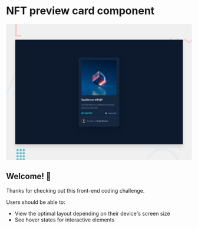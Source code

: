 # NFT preview card component

![Design preview for the NFT preview card component coding challenge](./design/desktop-preview.jpg)

## Welcome! 👋

Thanks for checking out this front-end coding challenge.

Users should be able to:

- View the optimal layout depending on their device's screen size
- See hover states for interactive elements
